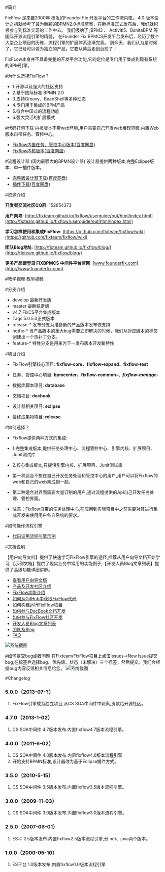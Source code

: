 #简介


FixFlow 是来自2000年 研发的Founder Fix 开发平台的工作流内核。
4.0 版本设计之初就参考了最为新颖的BPMN2.0标准草案，在新标准正式发布后，我们就积极参与到标准实现的工作中去。
我们吸纳了 jBPM3 、 Activiti5、BonitaBPM 等国际开源流程引擎的精髓，
在Founder Fix BPMCS开发平台发布后，经历了数个大型企业项目的历练，流程引擎的扩展体系逐渐完善。
到今天，我们认为是时候了，它已经可以做为独立的产品，它要从幕后走到台前了！

FixFLow本身并不具备完整的开发平台功能,它的定位是专门用于集成到现有系统的BPM引擎。



#为什么选择FixFlow？
* 1.开源以及强大的社区支持
* 2.基于国际标准 BPMN 2.0
* 3.支持Groovy、BeanShell等多种动态
* 4.专门用于集成的BPM产品
* 5.符合中国式的流程功能
* 6.强大灵活的扩展模式


#代码打包下载
内核版本不带web环境,用户需要自己开发web展现界面,内置Web版本自带任务、管控中心。
* [Fixflow内置任务、管控中心版本(百度网盘)](http://pan.baidu.com/s/1881zx)
* [Fixflow内核版本(百度网盘)](http://pan.baidu.com/s/1BWpgv)

#流程设计器
(国内最强大的BPMN设计器)
设计器提供两种版本,完整Eclipse版本、单一插件版本。
* [完整版设计器下载(百度网盘)](http://pan.baidu.com/s/13OKHM)
* [插件下载(百度网盘)](http://pan.baidu.com/s/1sZx6J)



#资源介绍

**开发者交流社区QQ群**: 152654373

**用户向导**: [http://fixteam.github.io/fixflow/userguide/out/html/index.html](http://fixteam.github.io/fixflow/userguide/out/html/index.html)

**学习怎样使用和集成FixFlow**: [https://github.com/fixteam/fixflow/wiki](https://github.com/fixteam/fixflow/wiki)

**团队Blog地址**: [http://fixteam.github.io/fixflow/blog/](http://fixteam.github.io/fixflow/blog/)

**更多产品请登录 FIXBPMCS 中间件平台官网**: [www.founderfix.com](http://www.founderfix.com)


#教学视频
[教学视频](http://www.youku.com/playlist_show/id_20321320.html)


#分支介绍
* develop 最新开发版
* master 最新稳定版
* v4.7 FixCS平台集成版本
* Tags 5.0  5.0正式版本
* release-*  发布分支为准备新的产品版本发布做支持
* hotfix-*   当产品版本的重大bug需要立即解决的时候，我们从对应版本的标签创建出一个热补丁分支。
* feature-*  特性分支是用来为下一发布版本开发新特性

#项目介绍

* FixFlow引擎核心项目: **fixflow-core、fixflow-expand、fixflow-test**

* 任务、管控中心项目: **bpmcenter、fixflow-common-*、fixflow-manage-***

* 数据库脚本项目: **database**

* 文档项目: **docbook**

* 设计器相关项目: **eclipse**

* 最终成果物项目: **release**


#如何选择？
* Fixflow提供两种方式的集成:
* 1.完整集成版本,提供任务处理中心、流程管控中心、引擎内核、扩展项目、Junit测试库
* 2.核心集成版本,只提供引擎内核、扩展项目、Junit测试库

* 第一种适合不想在自己开发任务处理和管控中心的用户,用户可以将Fixflow的web和自己的web集成到一起。
* 第二种适合对界面需要大量订制的用户,通过流程提供的Api自己开发任务处理、管控界面。

* 注意：Fixflow自带的任务处理中心,在应用到实际项目中之前需要对其进行集成开发来使用用户各自系统的要求。

#如何操作流程引擎
* [代码调用流程引擎示例](http://fixteam.github.io/fixflow/userguide/out/html/index.html#api.connection)


#文档说明

【用户向导文档】提供了快速学习FixFlow引擎的途径,推荐从用户向导文档开始学习,【示例文档】提供了现实业务中常用的功能例子,【开发人员Blog文章列表】提供了高级功能详细讲解。



* [查看用户向导文档](http://fixteam.github.io/fixflow/userguide/out/html/index.html)
* [产品及开发社区介绍](https://github.com/fixteam/fixflow/wiki/产品及开发社区介绍)
* [FixFlow功能介绍](https://github.com/fixteam/fixflow/wiki/Fixflow功能介绍)
* [如何从GitHub中获取FixFlow代码](#)
* [如何构建运行FixFlow项目](#)
* [如何参与DocBook文档开发](https://github.com/fixteam/fixflow/wiki/如何参与DocBook文档)
* [如何参与FixFlow社区开发](https://github.com/fixteam/fixflow/wiki/如何参与FixFlow社区开发)
* [开发人员Blog文章列表](#)
* [团队及Blog](http://www.fixflow.org/blog/)
* [FAQ](#)



![系统截图](https://github.com/fixteam/fixflow/wiki/images/Snip20130916_1.png)


#如何提交bug或者问题
在Fixteam/FixFlow项目上点击Issues->New Issue提交bug,在标签栏选择bug、优先级、状态（未解决）三个标签，然后提交。我们会根据bug内容反馈相关信息给您。
![系统截图](https://github.com/fixteam/fixflow/wiki/images/Bug20130917093746.png)


#Changelog

### 5.0.0（2013-07-?）
1. FixFlow引擎成为独立项目,从CS SOA中间件中剥离,贡献给开源社区。


### 4.7.0（2013-1-02）
1. CS SOA中间件 4.7版本发布.内置fixflow4.7版本流程引擎。


### 4.0.0（2011-6-02）
1. CS SOA中间件 4.0版本发布.内置fixflow4.0版本流程引擎
2. 开始支持BPMN标准,设计器改为基于Eclipse插件方式。

### 3.5.0（2010-5-15）
1. CS SOA中间件 3.5版本发布.内置fixflow3.5版本流程引擎。


### 3.0.0（2009-11-03）
1. CS SOA中间件 3.0版本发布.内置fixflow3.0版本流程引擎。



### 2.5.0（2007-06-01）
1. ES平 2.5版本发布.内置fixflow2.5版本流程引擎,分.net、java两个版本。


### 1.0.0（2000-05-10）
1. ES平台 1.0版本发布.内置fixflow1.0版本流程引擎

